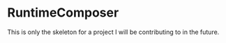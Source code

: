 ﻿# RuntimeComposer


This is only the skeleton for a project I will be contributing to in the future. 